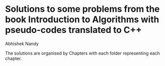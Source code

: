 Solutions to some problems from the book Introduction to Algorithms with pseudo-codes translated to C++
================
Abhishek Nandy

The solutions are organised by Chapters with each folder representing each chapter.
